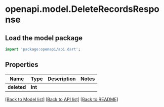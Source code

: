 # openapi.model.DeleteRecordsResponse

## Load the model package
```dart
import 'package:openapi/api.dart';
```

## Properties
Name | Type | Description | Notes
------------ | ------------- | ------------- | -------------
**deleted** | **int** |  | 

[[Back to Model list]](../README.md#documentation-for-models) [[Back to API list]](../README.md#documentation-for-api-endpoints) [[Back to README]](../README.md)


